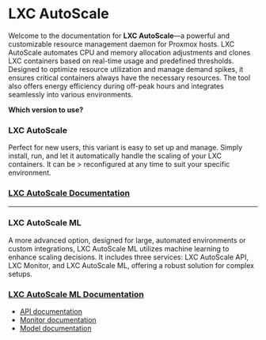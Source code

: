 # LXC AutoScale

Welcome to the documentation for **LXC AutoScale**—a powerful and customizable resource management daemon for Proxmox hosts. LXC AutoScale automates CPU and memory allocation adjustments and clones LXC containers based on real-time usage and predefined thresholds. Designed to optimize resource utilization and manage demand spikes, it ensures critical containers always have the necessary resources. The tool also offers energy efficiency during off-peak hours and integrates seamlessly into various environments.

**Which version to use?**

### LXC AutoScale
Perfect for new users, this variant is easy to set up and manage. Simply install, run, and let it automatically handle the scaling of your LXC containers. It can be > reconfigured at any time to suit your specific environment.

### [LXC AutoScale Documentation](https://github.com/fabriziosalmi/proxmox-lxc-autoscale/blob/main/docs/lxc_autoscale.md)

--- 
### LXC AutoScale ML

A more advanced option, designed for large, automated environments or custom integrations, LXC AutoScale ML utilizes machine learning to enhance scaling decisions. It includes three services: LXC AutoScale API, LXC Monitor, and LXC AutoScale ML, offering a robust solution for complex setups.

### [LXC AutoScale ML Documentation](https://github.com/fabriziosalmi/proxmox-lxc-autoscale/blob/main/docs/lxc_autoscale_ml.md) 

 - [API documentation](lxc_autoscale_api.md)
 - [Monitor documentation](https://github.com/fabriziosalmi/proxmox-lxc-autoscale/blob/main/docs/lxc_monitor.md)
 - [Model documentation](https://github.com/fabriziosalmi/proxmox-lxc-autoscale/blob/main/docs/lxc_model.md)
